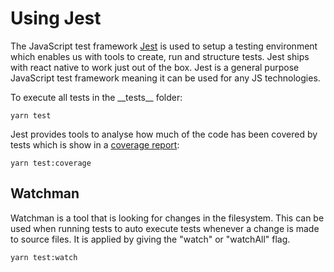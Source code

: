 # Using Jest
The JavaScript test framework [Jest](https://jestjs.io/) is used to setup a testing environment which enables us with tools to create, run and structure tests. Jest ships with react native to work just out of the box. Jest is a general purpose JavaScript test framework meaning it can be used for any JS technologies.

To execute all tests in the \_\_tests\_\_ folder:

```
yarn test
```

Jest provides tools to analyse how much of the code has been covered by tests which is show in a [coverage report](https://jestjs.io/docs/cli#--coverageboolean):

```
yarn test:coverage
```

## Watchman
Watchman is a tool that is looking for changes in the filesystem. This can be used when running tests to auto execute tests whenever a change is made to source files. It is applied by giving the "watch" or "watchAll" flag.

```
yarn test:watch
```
